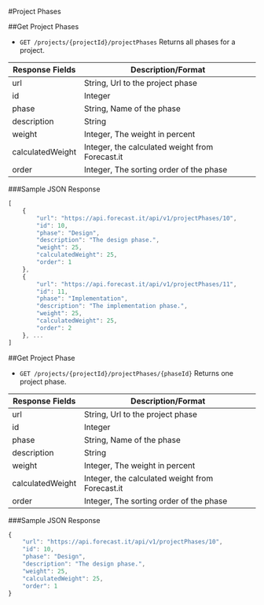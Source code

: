 #Project Phases

##Get Project Phases

* `GET /projects/{projectId}/projectPhases` Returns all phases for a project.

|Response Fields | Description/Format|
|------------ | -------------|
|url | String, Url to the project phase|
|id | Integer|
|phase | String, Name of the phase|
|description | String|
|weight | Integer, The weight in percent|
|calculatedWeight | Integer, the calculated weight from Forecast.it|
|order | Integer, The sorting order of the phase|

###Sample JSON Response
```javascript
[
    {
	    "url": "https://api.forecast.it/api/v1/projectPhases/10",
	    "id": 10,
	    "phase": "Design",
	    "description": "The design phase.",
	    "weight": 25,
	    "calculatedWeight": 25,
	    "order": 1
    },
	{
	    "url": "https://api.forecast.it/api/v1/projectPhases/11",
	    "id": 11,
	    "phase": "Implementation",
	    "description": "The implementation phase.",
	    "weight": 25,
	    "calculatedWeight": 25,
	    "order": 2
    }, ...
]
```

##Get Project Phase

* `GET /projects/{projectId}/projectPhases/{phaseId}` Returns one project phase.

Response Fields | Description/Format|
|------------ | -------------|
|url | String, Url to the project phase|
|id | Integer|
|phase | String, Name of the phase|
|description | String|
|weight | Integer, The weight in percent|
|calculatedWeight | Integer, the calculated weight from Forecast.it|
|order | Integer, The sorting order of the phase|

###Sample JSON Response
```javascript
{
	"url": "https://api.forecast.it/api/v1/projectPhases/10",
	"id": 10,
	"phase": "Design",
	"description": "The design phase.",
	"weight": 25,
	"calculatedWeight": 25,
	"order": 1
}
```